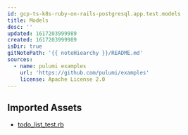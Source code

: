 ```yaml
---
id: gcp-ts-k8s-ruby-on-rails-postgresql.app.test.models
title: Models
desc: ''
updated: 1617203999989
created: 1617203999989
isDir: true
gitNotePath: '{{ noteHiearchy }}/README.md'
sources:
  - name: pulumi examples
    url: 'https://github.com/pulumi/examples'
    license: Apache License 2.0
---
```

## Imported Assets

- [todo_list_test.rb](/assets/todo_list_test.rb)

